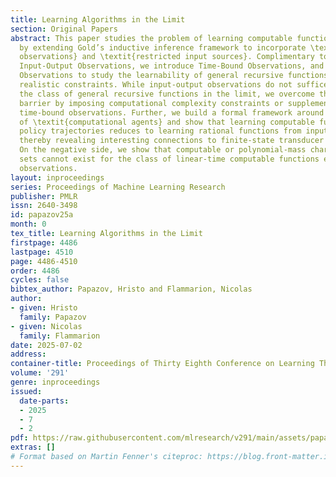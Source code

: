 ```yaml
---
title: Learning Algorithms in the Limit
section: Original Papers
abstract: This paper studies the problem of learning computable functions in the limit
  by extending Gold’s inductive inference framework to incorporate \textit{computational
  observations} and \textit{restricted input sources}. Complimentary to the traditional
  Input-Output Observations, we introduce Time-Bound Observations, and Policy-Trajectory
  Observations to study the learnability of general recursive functions under more
  realistic constraints. While input-output observations do not suffice for learning
  the class of general recursive functions in the limit, we overcome this learning
  barrier by imposing computational complexity constraints or supplementing with approximate
  time-bound observations. Further, we build a formal framework around observations
  of \textit{computational agents} and show that learning computable functions from
  policy trajectories reduces to learning rational functions from input and output,
  thereby revealing interesting connections to finite-state transducer inference.
  On the negative side, we show that computable or polynomial-mass characteristic
  sets cannot exist for the class of linear-time computable functions even for policy-trajectory
  observations.
layout: inproceedings
series: Proceedings of Machine Learning Research
publisher: PMLR
issn: 2640-3498
id: papazov25a
month: 0
tex_title: Learning Algorithms in the Limit
firstpage: 4486
lastpage: 4510
page: 4486-4510
order: 4486
cycles: false
bibtex_author: Papazov, Hristo and Flammarion, Nicolas
author:
- given: Hristo
  family: Papazov
- given: Nicolas
  family: Flammarion
date: 2025-07-02
address:
container-title: Proceedings of Thirty Eighth Conference on Learning Theory
volume: '291'
genre: inproceedings
issued:
  date-parts:
  - 2025
  - 7
  - 2
pdf: https://raw.githubusercontent.com/mlresearch/v291/main/assets/papazov25a/papazov25a.pdf
extras: []
# Format based on Martin Fenner's citeproc: https://blog.front-matter.io/posts/citeproc-yaml-for-bibliographies/
---
```

